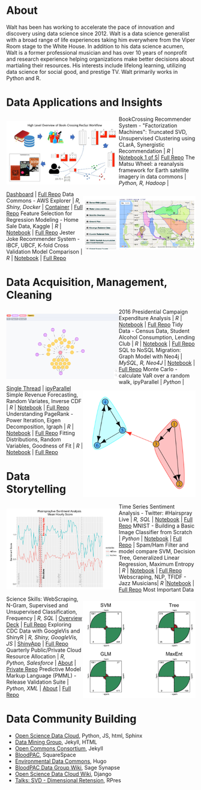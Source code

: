 # About

Walt has been has working to accelerate the pace of innovation and discovery using data science since 2012.  Walt is a data science generalist with a broad range of life experiences taking him everywhere from the Viper Room stage to the White House.    In addition to his data science acumen, Walt is a former professional musician and has over 10 years of nonprofit and research experience helping organizations make better decisions about martialing their resources. His interests include lifelong learning, utilizing data science for social good, and prestige TV.   Walt primarily works in Python and R.

# Data Applications and Insights

<p style="float:left;"><img src="https://raw.githubusercontent.com/wwells/CUNY_DATA_643/master/FinalProject/Overview.jpg" width="300"></p><p style="float:right;"><img src="/assets/images/matsu.png" width="300"></p>

BookCrossing Recommender System - "Factorization Machines":  Truncated SVD, Unsupervised Clustering using CLarA, Synergistic Recommendation | _R_ | [Notebook 1 of 5](https://github.com/wwells/CUNY_DATA_643/blob/master/FinalProject/FProject_DataPrep_Modeling_P1.ipynb)| [Full Repo](https://github.com/wwells/CUNY_DATA_643/tree/master/FinalProject) 
The Matsu Wheel: a reanalysis framework for Earth satellite imagery in data commons  | _Python, R, Hadoop_ | [Dashboard](https://matsu.opensciencedatacloud.org/) | [Full Repo](https://github.com/occ-data/matsu-project) 
Data Commons - AWS Explorer | _R, Shiny, Docker_ | [Container](https://quay.io/repository/occ_data/grads) | [Full Repo](https://github.com/occ-data/metering-shinyapp) 
Feature Selection for Regression Modeling - Home Sale Data, Kaggle | _R_ | [Notebook](https://www.kaggle.com/ohmets/feature-selection-for-regression) | [Full Repo](https://github.com/wwells/CUNY_DATA_605/tree/master/FinalExam) 
Jester Joke Recommender System - IBCF, UBCF, K-fold Cross Validation Model Comparison | _R_ | [Notebook](https://wwells.github.io/CUNY_DATA_643/Project2/WWells_P2.html) | [Full Repo](https://github.com/wwells/CUNY_DATA_643/blob/master/Project2/WWells_P2.Rmd)

# Data Acquisition, Management, Cleaning

<p style="float:left;"><img src="https://raw.githubusercontent.com/wwells/CUNY_DATA_607/master/Project4/flightsNeo4j2.png" width="300"></p>
<p style="float:right;"><img src="/assets/images/PageRank.png" width="300"></p>

2016 Presidential Campaign Expenditure Analysis | _R_ | [Notebook](http://rpubs.com/waltw/232920) | [Full Repo](https://github.com/wwells/CUNY_DATA_606/blob/master/Project/Wells_DATA606_Project.Rmd)
Tidy Data - Census Data, Student Alcohol Consumption, Lending Club | _R_ | [Notebook](http://rpubs.com/waltw/215506) | [Full Repo](https://github.com/wwells/CUNY_DATA_607/tree/master/Project2) 
SQL to NoSQL Migration:  Graph Model with Neo4j | _MySQL, R, Neo4J_ | [Notebook](http://rpubs.com/waltw/226525) | [Full Repo](https://github.com/wwells/CUNY_DATA_607/tree/master/Project4) 
Monte Carlo -  calculate VaR over a random walk, ipyParallel | _Python_ | [Single Thread](https://github.com/wwells/CUNY_DATA_602/blob/master/L11/ww_HW11.ipynb) | [ipyParallel](https://github.com/wwells/CUNY_DATA_602/blob/master/L12/ww_HW12.ipynb)
Simple Revenue Forecasting, Random Variates, Inverse CDF  | _R_ | [Notebook](https://wwells.github.io/CUNY_DATA_604/Section8/HW8b.html) | [Full Repo](https://github.com/wwells/CUNY_DATA_604/blob/master/Section8/HW8b.Rmd) 
Understanding PageRank - Power Iteration, Eigen Decomposition, Igraph | _R_ | [Notebook](https://wwells.github.io/CUNY_DATA_605/Week10/WWells_Assign10.html) | [Full Repo](https://github.com/wwells/CUNY_DATA_605/blob/master/Week10/WWells_Assign10.Rmd) 
Fitting Distributions, Random Variables, Goodness of Fit | _R_ | [Notebook](https://wwells.github.io/CUNY_DATA_604/Section8/HW8a.html) | [Full Repo](https://github.com/wwells/CUNY_DATA_604/blob/master/Section8/HW8a.Rmd) 

# Data Storytelling

<p style="float:left;"><img src="/assets/images/twitter.png" width="300"></p>
<p style="float:right;"><img src="/assets/images/ConfModel.png" width="300"></p>

Time Series Sentiment Analysis - Twitter: #Hairspray Live | _R, SQL_ | [Notebook](http://rpubs.com/waltw/234983) | [Full Repo](https://github.com/wwells/CUNY_DATA_607/tree/master/ProjectFinal) 
MNIST - Building a Basic Image Classifier from Scratch  | _Python_ | [Notebook](https://github.com/wwells/CUNY_DATA_602/blob/master/FinalProject_MNIST/MNIST_Classifier_ww602_FP.ipynb) | [Full Repo](https://github.com/wwells/CUNY_DATA_602/tree/master/FinalProject_MNIST) |
Spam/Ham Filter and model compare SVM, Decision Tree, Generalized Linear Regression, Maximum Entropy  | _R_ | [Notebook](https://wwells.github.io/CUNY_DATA_607/Week10/DocClassification_Week10.html) | [Full Repo](https://github.com/wwells/CUNY_DATA_607/blob/master/Week10/DocClassification_Week10.Rmd) 
Webscraping, NLP, TFIDF - Jazz Musicians| _R_ |[Notebook](https://wwells.github.io/CUNY_DATA_607/Week10/JazzTFIDF_Present_Week10.html) | [Full Repo](https://github.com/wwells/CUNY_DATA_607/blob/master/Week10/JazzTFIDF_Present_Week10.Rmd) 
Most Important Data Science Skills:  WebScraping, N-Gram, Supervised and Unsupervised Classification, Frequency  | _R, SQL_ | [Overview Deck](https://github.com/RaphaelNash/CUNY-DATA-607-2-Group-Project/blob/master/Project3_20161023.pptx) | [Full Repo](https://github.com/RaphaelNash/CUNY-DATA-607-2-Group-Project)
Exploring CDC Data with GoogleVis and ShinyR | _R, Shiny, GoogleVis, JS_ | [ShinyApp](https://wwells.shinyapps.io/cdc-wonder-googlevis/) | [Full Repo](https://github.com/wwells/CUNY_DATA_608/tree/master/section3) 
Quarterly Public/Private Cloud Resource Allocation | _R, Python, Salesforce_ | [About](https://www.opensciencedatacloud.org/support/intro.html#osdc-resource-allocations) | [Private Repo](https://github.com/LabAdvComp/quarterly_resource_allocation_model)
Predictive Model Markup Language (PMML) - Release Validation Suite | _Python, XML_ | [About](http://dmg.org/pmml/management.html) | [Full Repo](https://sourceforge.net/p/pmml/code/ci/master/tree/bin/)


# Data Community Building

* [Open Science Data Cloud](https://www.opensciencedatacloud.org/), Python, JS, html, Sphinx
* [Data Mining Group](http://dmg.org ), Jekyll, HTML
* [Open Commons Consortium](http://occ-data.org), Jekyll 
* [BloodPAC](https://www.bloodpac.org/), SquareSpace
* [Environmental Data Commons](http://edc.occ-data.org/), Hugo
* [BloodPAC Data Group Wiki](https://www.synapse.org/#!Synapse:syn8011461/wiki/411892),  Sage Synapse
* [Open Science Data Cloud Wiki](https://www.opensciencedatacloud.org/support), Django
* [Talks: SVD - Dimensional Retension](https://wwells.github.io/CUNY_DATA_643/Discussions/SVD_DimensionalityReduction.html), RPres

